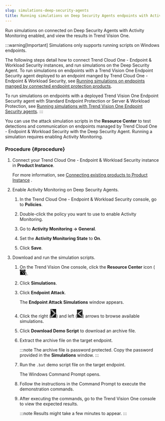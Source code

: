```yaml
---
slug: simulations-deep-security-agents
title: Running simulations on Deep Security Agents endpoints with Activity Monitoring
---
```


Run simulations on connected on Deep Security Agents with Activity Monitoring enabled, and view the results in Trend Vision One.

:::warning[Important]
Simulations only supports running scripts on Windows endpoints.

The following steps detail how to connect Trend Cloud One - Endpoint & Workload Security instances, and run simulations on the Deep Security Agent. To run simulations on endpoints with a Trend Vision One Endpoint Security agent deployed to an endpoint manged by Trend Cloud One - Endpoint & Workload Security, see [Running simulations on endpoints manged by connected endpoint protection products](simulations-endpoint-sensor.md).

To run simulations on endpoints with a deployed Trend Vision One Endpoint Security agent with Standard Endpoint Protection or Server & Workload Protection, see [Running simulations with Trend Vision One Endpoint Security agents](running-simulations-endpoints-xdr.md).
:::

You can use the attack simulation scripts in the **Resource Center** to test detections and communication on endpoints managed by Trend Cloud One - Endpoint & Workload Security with the Deep Security Agent. Running a simulation requires enabling Activity Monitoring.

### Procedure {#procedure}

1.  Connect your Trend Cloud One - Endpoint & Workload Security instance in **Product Instance**.

    For more information, see [Connecting existing products to Product Instance](connect-exist-prod-instance.md) .

2.  Enable Activity Monitoring on Deep Security Agents.

    1.  In the Trend Cloud One - Endpoint & Workload Security console, go to **Policies**.

    2.  Double-click the policy you want to use to enable Activity Monitoring.

    3.  Go to **Activity Monitoring → General**.

    4.  Set the **Activity Monitoring State** to **On**.

    5.  Click **Save**.

3.  Download and run the simulation scripts.

    1.  On the Trend Vision One console, click the **Resource Center** icon (![](/images/resourceCenter=73b1d431-813b-467c-8098-62f12bb6e2af.webp)).

    2.  Click **Simulations**.

    3.  Click **Endpoint Attack**.

        The **Endpoint Attack Simulations** window appears.

    4.  Click the right (![](/images/simulationsRightArrow=20220525102311.webp)) and left (![](/images/simulationsLeftArrow=20220525102211.webp)) arrows to browse available simulations.

    5.  Click **Download Demo Script** to download an archive file.

    6.  Extract the archive file on the target endpoint.

        :::note
        The archive file is password protected. Copy the password provided in the **Simulations** window.
        :::

    7.  Run the `.bat` demo script file on the target endpoint.

        The Windows Command Prompt opens.

    8.  Follow the instructions in the Command Prompt to execute the demonstration commands.

    9.  After executing the commands, go to the Trend Vision One console to view the expected results.

        :::note
        Results might take a few minutes to appear.
        :::
